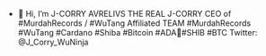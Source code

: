 - 👋 Hi, I’m J-CORRY AVRELIVS
THE REAL J-CORRY 
CEO of #MurdahRecords / #WuTang Affiliated
TEAM #MurdahRecords #WuTang #Cardano #Shiba #Bitcoin 
#ADA💎#SHIB #BTC
Twitter: @J_Corry_WuNinja
